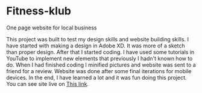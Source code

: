 # Fitness-klub
One page website for local business

This project was built to test my design skills and website building skills.
I have started with making a design in Adobe XD. It was more of a sketch than proper design. 
After that I started coding. I have used some tutorials in YouTube to implement new elements that previously I hadn't known how to do.
When I had finished coding I minified pictures and website was sent to a friend for a review.
Website was done after some final iterations for mobile devices.
In the end, I have learned a lot and it was fun doing this project.
You can see site live on <a href="https://cranky-kowalevski-1ffd0a.netlify.app/">This link</a>.
